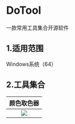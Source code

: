 # DoTool

一款常用工具集合开源软件

## 1.适用范围

Windows系统（64）

## 2.工具集合

|颜色取色器|
|:---:|
|![](https://github.com/zhuzichu520/doc/blob/master/dotool/tool-colorpicker.png)|

